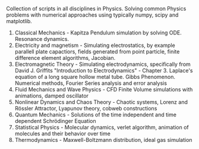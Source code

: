 Collection of scripts in all disciplines in Physics. Solving common Physics problems with numerical approaches using typically numpy, scipy and matplotlib.

1. Classical Mechanics - Kapitza Pendulum simulation by solving ODE. Resonance dynamics.
2. Electricity and magnetism - Simulating electrostatics, by example parallell plate capactiors, fields generated from point particle, finite difference element algorithms, Jacobian.
3. Electromagnetic Theory - Simulating electrodynamics, specifically from David J. Griffits "Introduction to Electrodynamics" - Chapter 3. Laplace's equation of a long square hollow metal tube. Gibbs Phenomenon. Numerical methods, Fourier Series analysis and error analysis
4. Fluid Mechanics and Wave Physics - CFD Finite Volume simulations with animations, damped oscillator
5. Nonlinear Dynamics and Chaos Theory - Chaotic systems, Lorenz and Rössler Attractor, Lyapunov theory, cobweb constructions
6. Quantum Mechanics - Solutions of the time independent and time dependent Schrödinger Equation
7. Statistical Physics - Molecular dynamics, verlet algorithm, animation of molecules and their behavior over time
8. Thermodynamics - Maxwell-Boltzmann distribution, ideal gas simulation
